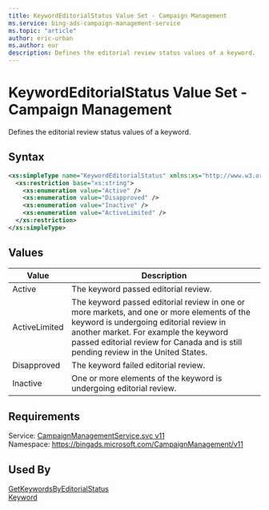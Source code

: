 ```yaml
---
title: KeywordEditorialStatus Value Set - Campaign Management
ms.service: bing-ads-campaign-management-service
ms.topic: "article"
author: eric-urban
ms.author: eur
description: Defines the editorial review status values of a keyword.
---
```

# KeywordEditorialStatus Value Set - Campaign Management
Defines the editorial review status values of a keyword.

## Syntax
```xml
<xs:simpleType name="KeywordEditorialStatus" xmlns:xs="http://www.w3.org/2001/XMLSchema">
  <xs:restriction base="xs:string">
    <xs:enumeration value="Active" />
    <xs:enumeration value="Disapproved" />
    <xs:enumeration value="Inactive" />
    <xs:enumeration value="ActiveLimited" />
  </xs:restriction>
</xs:simpleType>
```

## <a name="values"></a>Values

|Value|Description|
|-----------|---------------|
|<a name="active"></a>Active|The keyword passed editorial review.|
|<a name="activelimited"></a>ActiveLimited|The keyword passed editorial review in one or more markets, and one or more elements of the keyword is undergoing editorial review in another market. For example the keyword passed editorial review for Canada and is still pending review in the United States.|
|<a name="disapproved"></a>Disapproved|The keyword failed editorial review.|
|<a name="inactive"></a>Inactive|One or more elements of the keyword is undergoing editorial review.|

## Requirements
Service: [CampaignManagementService.svc v11](https://campaign.api.bingads.microsoft.com/Api/Advertiser/CampaignManagement/v11/CampaignManagementService.svc)  
Namespace: https://bingads.microsoft.com/CampaignManagement/v11  

## Used By
[GetKeywordsByEditorialStatus](getkeywordsbyeditorialstatus.md)  
[Keyword](keyword.md)  
